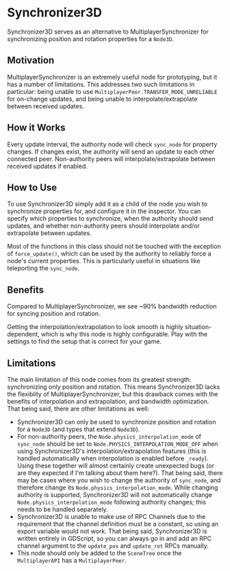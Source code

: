 # Synchronizer3D

Synchronizer3D serves as an alternative to MultiplayerSynchronizer for synchronizing position and rotation properties for a `Node3D`.

## Motivation
MultiplayerSynchronizer is an extremely useful node for prototyping, but it has a number of limitations. This addresses two such limitations in particular: being unable to use `MultiplayerPeer.TRANSFER_MODE_UNRELIABLE` for on-change updates, and being unable to interpolate/extrapolate between received updates.

## How it Works
Every update interval, the authority node will check `sync_node` for property changes. If changes exist, the authority will send an update to each other connected peer. Non-authority peers will interpolate/extrapolate between received updates if enabled.

## How to Use
To use Synchronizer3D simply add it as a child of the node you wish to synchronize properties for, and configure it in the inspector. You can specify which properties to synchronize, when the authority should send updates, and whether non-authority peers should interpolate and/or extrapolate between updates.

Most of the functions in this class should not be touched with the exception of `force_update()`, which can be used by the authority to reliably force a node's current properties. This is particularly useful in situations like teleporting the `sync_node`.

## Benefits

Compared to MultiplayerSynchronizer, we see ~90% bandwidth reduction for syncing position and rotation.

Getting the interpolation/extrapolation to look smooth is highly situation-dependent, which is why this node is highly configurable.
Play with the settings to find the setup that is correct for your game.

## Limitations
The main limitation of this node comes from its greatest strength: synchronizing only position and rotation. This means Synchronizer3D lacks the flexiblity of MultiplayerSynchronizer, but this drawback comes with the benefits of interpolation and extrapolation, and bandwidth optimization. That being said, there are other limitations as well:

- Synchronizer3D can only be used to synchronize position and rotation for a `Node3D` (and types that extend `Node3D`).
- For non-authority peers, the `Node.physics_interpolation_mode` of `sync_node` should be set to `Node.PHYSICS_INTERPOLATION_MODE_OFF` when using Synchronizer3D's interpolation/extrapolation features (this is handled automatically when interpolation is enabled before `_ready`). Using these together will almost certainly create unexpected bugs (or are they expected if I'm talking about them here?). That being said, there may be cases where you wish to change the authority of `sync_node`, and therefore change its `Node.physics_interpolation_mode`. While changing authority is supported, Synchronizer3D will not automatically change `Node.physics_interpolation_mode` following authority changes; this needs to be handled separately.
- Synchronizer3D is unable to make use of RPC Channels due to the requirement that the channel definition must be a constant, so using an export variable would not work. That being said, Synchronizer3D is written entirely in GDScript, so you can always go in and add an RPC channel argument to the `update_pos` and `update_rot` RPCs manually.
- This node should only be added to the `SceneTree` once the `MultiplayerAPI` has a `MultiplayerPeer`.
